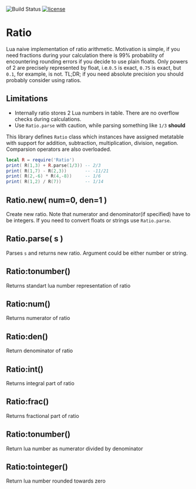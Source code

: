 ![Build Status](https://travis-ci.org/iskolbin/ratio.svg?branch=master)
[![license](https://img.shields.io/badge/license-public%20domain-blue.svg)]()

Ratio
=====

Lua naive implementation of ratio arithmetic. Motivation is simple, if you need
fractions during your calculation there is 99% probability of encountering
rounding errors if you decide to use plain floats. Only powers of 2 are precisely
represented by float, i.e.`0.5` is exact, `0.75` is exact, but `0.1`, for example, 
is not. TL;DR; if you need absolute precision you should probably consider using 
ratios.

Limitations
-----------
* Internally ratio stores 2 Lua numbers in table. There are no overflow checks
during calculations.
* Use `Ratio.parse` with caution, while parsing something like `1/3` **should**

This library defines `Ratio` class which instances have assigned metatable with
support for addition, subtraction, multiplication, division, negation. Comparsion
operators are also overloaded.

```lua
local R = require('Ratio')
print( R(1,3) + R.parse(1/3)) -- 2/3
print( R(1,7) - R(2,3))       -- -11/21
print( R(2,-6) * R(4,-8))     -- 1/6
print( R(1,2) / R(7))         -- 1/14
```

Ratio.new( num=0, den=1 )
-------------------------
Create new ratio. Note that numerator and denominator(if specified) have to be
integers. If you need to convert floats or strings use `Ratio.parse`.

Ratio.parse( s )
----------------
Parses `s` and returns new ratio. Argument could be either number or string.

Ratio:tonumber()
----------------
Returns standart lua number representation of ratio

Ratio:num()
-----------
Returns numerator of ratio

Ratio:den()
-----------
Return denominator of ratio

Ratio:int()
-----------
Returns integral part of ratio

Ratio:frac()
------------
Returns fractional part of ratio

Ratio:tonumber()
----------------
Return lua number as numerator divided by denominator

Ratio:tointeger()
-----------------
Return lua number rounded towards zero
